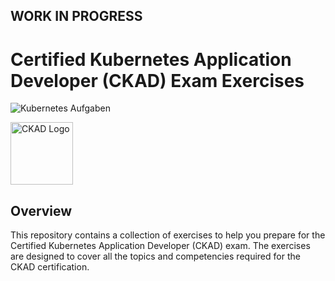 ## WORK IN PROGRESS

# Certified Kubernetes Application Developer (CKAD) Exam Exercises
![Kubernetes Aufgaben](https://github.com/dein-benutzername/dein-repo/blob/main/bilder/kubernetes-aufgaben.png)

<img src="https://training.linuxfoundation.org/wp-content/uploads/2019/03/kubernetes-ckad-color-300x294.png" alt="CKAD Logo" width="100" height="100">


## Overview

This repository contains a collection of exercises to help you prepare for the Certified Kubernetes Application Developer (CKAD) exam. The exercises are designed to cover all the topics and competencies required for the CKAD certification.

